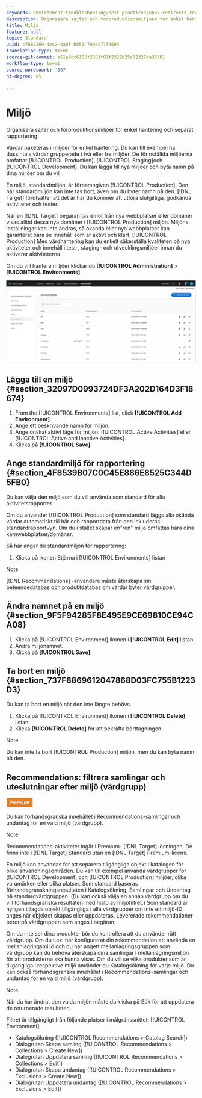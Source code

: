 ```yaml
---
keywords: environment;troubleshooting;best practices;ubox;redirects;redirect;whitelist;blacklist;blocklist;allowlist
description: Organisera sajter och förproduktionsmiljöer för enkel hantering och separat rapportering.
title: Miljö
feature: null
topic: Standard
uuid: c7682269-4ec2-4a0f-b053-7e0ec77f4604
translation-type: tm+mt
source-git-commit: a51addc6155f2681f01f2329b25d72327de36701
workflow-type: tm+mt
source-wordcount: '607'
ht-degree: 0%

---
```



# Miljö

Organisera sajter och förproduktionsmiljöer för enkel hantering och separat rapportering.

Värdar paketeras i miljöer för enkel hantering. Du kan till exempel ha dussintals värdar grupperade i två eller tre miljöer. De förinställda miljöerna omfattar [!UICONTROL Production], [!UICONTROL Staging]och [!UICONTROL Development]. Du kan lägga till nya miljöer och byta namn på dina miljöer om du vill.

En miljö, standardmiljön, är förnamngiven [!UICONTROL Production]. Den här standardmiljön kan inte tas bort, även om du byter namn på den. [!DNL Target] förutsätter att det är här du kommer att utföra slutgiltiga, godkända aktiviteter och tester.

När en [!DNL Target] begäran tas emot från nya webbplatser eller domäner visas alltid dessa nya domäner i [!UICONTROL Production] miljön. Miljöns inställningar kan inte ändras, så okända eller nya webbplatser kan garanterat bara se innehåll som är aktivt och klart. [!UICONTROL Production] Med värdhantering kan du enkelt säkerställa kvaliteten på nya aktiviteter och innehåll i test-, staging- och utvecklingsmiljöer innan du aktiverar aktiviteterna.

Om du vill hantera miljöer klickar du **[!UICONTROL Administration]** > **[!UICONTROL Environments]**.

![Miljölista](/help/administrating-target/assets/environments.png)

## Lägga till en miljö {#section_32097D0993724DF3A202D164D3F18674}

1. From the [!UICONTROL Environments] list, click **[!UICONTROL Add Environment]**.
1. Ange ett beskrivande namn för miljön.
1. Ange önskat aktivt läge för miljön: [!UICONTROL Active Activities] eller [!UICONTROL Active and Inactive Activities].
1. Klicka på **[!UICONTROL Save]**.

## Ange standardmiljö för rapportering {#section_4F8539B07C0C45E886E8525C344D5FB0}

Du kan välja den miljö som du vill använda som standard för alla aktivitetsrapporter.

Om du använder [!UICONTROL Production] som standard läggs alla okända värdar automatiskt till här och rapportdata från den inkluderas i standardrapportvyn. Om du i stället skapar en&quot;ren&quot; miljö omfattas bara dina kärnwebbplatser/domäner.

Så här anger du standardmiljön för rapportering:

1. Klicka på ikonen Stjärna i [!UICONTROL Environments] listan

>[!NOTE]
>
>[!DNL Recommendations] -användare måste återskapa sin beteendedatabas och produktdatabas om värdar byter värdgrupper.

## Ändra namnet på en miljö {#section_9F5F94285F8E495E9CE69810CE94CA08}

1. Klicka på [!UICONTROL Environment] ikonen i **[!UICONTROL Edit]** listan.
1. Ändra miljönamnet.
1. Klicka på **[!UICONTROL Save]**.

## Ta bort en miljö {#section_737F8869612047868D03FC755B1223D3}

Du kan ta bort en miljö när den inte längre behövs.

1. Klicka på [!UICONTROL Environment] ikonen i **[!UICONTROL Delete]** listan.
1. Klicka **[!UICONTROL Delete]** för att bekräfta borttagningen.

>[!NOTE]
>
>Du kan inte ta bort [!UICONTROL Production] miljön, men du kan byta namn på den.

## Recommendations: filtrera samlingar och uteslutningar efter miljö (värdgrupp)

![Premium-märke](/help/assets/premium.png)

Du kan förhandsgranska innehållet i Recommendations-samlingar och undantag för en vald miljö (värdgrupp).

>[!NOTE]
>
>Recommendations-aktiviteter ingår i Premium- [!DNL Target] lösningen. De finns inte i [!DNL Target] Standard utan en [!DNL Target] Premium-licens.

En miljö kan användas för att separera tillgängliga objekt i katalogen för olika användningsområden. Du kan till exempel använda värdgrupper för [!UICONTROL Development] och [!UICONTROL Production] miljöer, olika varumärken eller olika platser. Som standard baseras förhandsgranskningsresultaten i Katalogsökning, Samlingar och Undantag på standardvärdgruppen. (Du kan också välja en annan värdgrupp om du vill förhandsgranska resultaten med hjälp av miljöfiltret.) Som standard är nyligen tillagda objekt tillgängliga i alla värdgrupper om inte ett miljö-ID anges när objektet skapas eller uppdateras. Levererade rekommendationer beror på värdgruppen som anges i begäran.

Om du inte ser dina produkter bör du kontrollera att du använder rätt värdgrupp. Om du t.ex. har konfigurerat din rekommendation att använda en mellanlagringsmiljö och du har angett mellanlagringsgruppen som värdgrupp kan du behöva återskapa dina samlingar i mellanlagringsmiljön för att produkterna ska kunna visas. Om du vill se vilka produkter som är tillgängliga i respektive miljö använder du Katalogsökning för varje miljö. Du kan också förhandsgranska innehållet i Recommendations-samlingar och undantag för en vald miljö (värdgrupp).

>[!NOTE]
>När du har ändrat den valda miljön måste du klicka på Sök för att uppdatera de returnerade resultaten.

Filtret är tillgängligt från följande platser i målgränssnittet: [!UICONTROL Environment]

* Katalogsökning ([!UICONTROL Recommendations > Catalog Search])
* Dialogrutan Skapa samling ([!UICONTROL Recommendations > Collections > Create New])
* Dialogrutan Uppdatera samling ([!UICONTROL Recommendations > Collections > Edit])
* Dialogrutan Skapa undantag ([!UICONTROL Recommendations > Exclusions > Create New])
* Dialogrutan Uppdatera undantag ([!UICONTROL Recommendations > Exclusions > Edit])